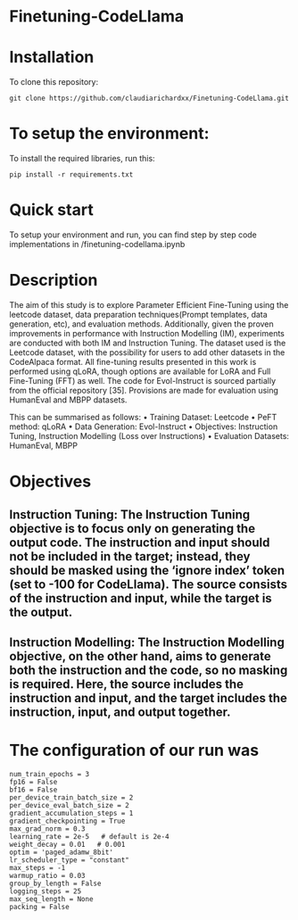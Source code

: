 # Finetuning-CodeLlama

# Installation
To  clone this repository:
```
git clone https://github.com/claudiarichardxx/Finetuning-CodeLlama.git
```

# To setup the environment:
To  install the required libraries, run this:
```
pip install -r requirements.txt
```
# Quick start
To setup your environment and run, you can find step by step code implementations in /finetuning-codellama.ipynb

# Description
The aim of this study is to explore Parameter Efficient Fine-Tuning using the leetcode dataset, data preparation techniques(Prompt templates, data generation, etc), and evaluation methods. Additionally, given the proven improvements in performance with Instruction Modelling (IM), experiments are conducted with both IM and Instruction Tuning. The dataset used is the Leetcode dataset, with the possibility for users to add other datasets in the CodeAlpaca format. All fine-tuning results presented in this work is performed using qLoRA, though options are available for LoRA and Full Fine-Tuning (FFT) as well. The code for Evol-Instruct is sourced partially from the official repository [35]. Provisions are made for evaluation using HumanEval and MBPP datasets.

This can be summarised as follows:
• Training Dataset: Leetcode
• PeFT method: qLoRA
• Data Generation: Evol-Instruct
• Objectives: Instruction Tuning, Instruction Modelling (Loss over Instructions)
• Evaluation Datasets: HumanEval, MBPP

# Objectives

## Instruction Tuning: The Instruction Tuning objective is to focus only on generating the output code. The instruction and input should not be included in the target; instead, they should be masked using the ‘ignore index’ token (set to -100 for CodeLlama). The source consists of the instruction and input, while the target is the output.

## Instruction Modelling: The Instruction Modelling objective, on the other hand, aims to generate both the instruction and the code, so no masking is required. Here, the source includes the instruction and input, and the target includes the instruction, input, and output together.

# The configuration of our run was
```
num_train_epochs = 3
fp16 = False
bf16 = False
per_device_train_batch_size = 2
per_device_eval_batch_size = 2
gradient_accumulation_steps = 1
gradient_checkpointing = True
max_grad_norm = 0.3
learning_rate = 2e-5   # default is 2e-4
weight_decay = 0.01   # 0.001
optim = 'paged_adamw_8bit'
lr_scheduler_type = "constant"
max_steps = -1
warmup_ratio = 0.03
group_by_length = False
logging_steps = 25
max_seq_length = None
packing = False
```

